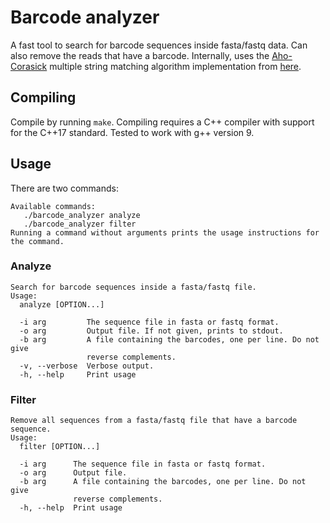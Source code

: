 # Barcode analyzer

A fast tool to search for barcode sequences inside fasta/fastq data. Can also remove the reads that have a barcode. Internally, uses the [Aho-Corasick](https://en.wikipedia.org/wiki/Aho%E2%80%93Corasick_algorithm) multiple string matching algorithm implementation from [here](https://github.com/cjgdev/aho_corasick).

## Compiling

Compile by running `make`. Compiling requires a C++ compiler with support for the C++17 standard. Tested to work with g++ version 9. 

## Usage

There are two commands:

```
Available commands: 
   ./barcode_analyzer analyze
   ./barcode_analyzer filter
Running a command without arguments prints the usage instructions for the command.
```

### Analyze

```
Search for barcode sequences inside a fasta/fastq file.
Usage:
  analyze [OPTION...]

  -i arg         The sequence file in fasta or fastq format.
  -o arg         Output file. If not given, prints to stdout.
  -b arg         A file containing the barcodes, one per line. Do not give 
                 reverse complements.
  -v, --verbose  Verbose output.
  -h, --help     Print usage
```

### Filter

```
Remove all sequences from a fasta/fastq file that have a barcode sequence.
Usage:
  filter [OPTION...]

  -i arg      The sequence file in fasta or fastq format.
  -o arg      Output file.
  -b arg      A file containing the barcodes, one per line. Do not give 
              reverse complements.
  -h, --help  Print usage
```

